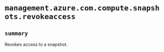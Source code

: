 # `management.azure.com.compute.snapshots.revokeaccess`

## `summary`
Revokes access to a snapshot.


